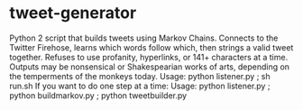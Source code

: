 # tweet-generator
Python 2 script that builds tweets using Markov Chains. Connects to the Twitter Firehose, learns which words follow which, then strings a valid tweet together. Refuses to use profanity, hyperlinks, or 141+ characters at a time. Outputs may be nonsensical or Shakespearian works of arts, depending on the temperments of the monkeys today.
Usage: python listener.py <subject>; sh run.sh <subject> <num of tweets>
If you want to do one step at a time:
Usage: python listener.py <subject>; python buildmarkov.py <subject>; python tweetbuilder.py <num of tweets>
